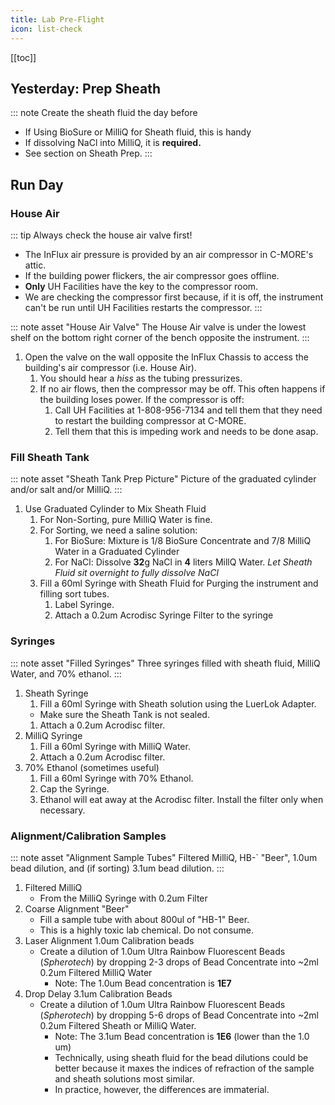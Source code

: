 ```yaml
---
title: Lab Pre-Flight
icon: list-check
---
```




<!-- Reference Links -->
<!-- Usage -->
<!-- [img-label]: ./assets/filename.png -->
<!-- ![Caption Text][img-label] -->
<!-- Assets -->

<!-- URLs -->

<!-- End Ref Links -->



[[toc]]


## Yesterday: Prep Sheath

::: note Create the sheath fluid the day before
-   If Using BioSure or MilliQ for Sheath fluid, this is handy
-   If dissolving NaCl into MilliQ, it is **required.** 
-   See section on Sheath Prep.
:::

## Run Day

### House Air

::: tip Always check the house air valve first!
-   The InFlux air pressure is provided by an air compressor in C-MORE's attic. 
-   If the building power flickers, the air compressor goes offline. 
-   **Only** UH Facilities have the key to the compressor room. 
-   We are checking the compressor first because, if it is off, the instrument can't be run until UH Facilities restarts the compressor.
:::

::: note asset "House Air Valve"
The House Air valve is under the lowest shelf on the bottom right corner of the bench opposite the instrument.
:::

1. Open the valve on the wall opposite the InFlux Chassis to access the building's air compressor (i.e. House Air).
    1. You should hear a *hiss* as the tubing pressurizes.
    2. If no air flows, then the compressor may be off. This often happens if the building loses power. If the compressor is off:
        1. Call UH Facilities at 1-808-956-7134 and tell them that they need to restart the building compressor at C-MORE.
        2. Tell them that this is impeding work and needs to be done asap.


### Fill Sheath Tank

::: note asset "Sheath Tank Prep Picture"
Picture of the graduated cylinder and/or salt and/or MilliQ.
:::

1. Use Graduated Cylinder to Mix Sheath Fluid
    1. For Non-Sorting, pure MilliQ Water is fine.
    2. For Sorting, we need a saline solution:
        1. For BioSure: Mixture is 1/8 BioSure Concentrate and 7/8 MilliQ Water in a Graduated Cylinder
        2. For NaCl: Dissolve **32**g NaCl in **4** liters MillQ Water. *Let Sheath Fluid sit overnight to                     fully dissolve NaCl*
    3. Fill a 60ml Syringe with Sheath Fluid for Purging the instrument and filling sort tubes.
        1. Label Syringe.
        2. Attach a 0.2um Acrodisc Syringe Filter to the syringe

### Syringes

::: note asset "Filled Syringes"
Three syringes filled with sheath fluid, MilliQ Water, and 70% ethanol.
:::


1.  Sheath Syringe
    1.  Fill a 60ml Syringe with Sheath solution using the LuerLok Adapter.
       -   Make sure the Sheath Tank is not sealed.
    1.  Attach a 0.2um Acrodisc filter.
2. MilliQ Syringe
   1.  Fill a 60ml Syringe with MilliQ Water.
   2.  Attach a 0.2um Acrodisc filter.
3. 70% Ethanol (sometimes useful)
   1.  Fill a 60ml Syringe with 70% Ethanol.
   2.  Cap the Syringe. 
   3. Ethanol will eat away at the Acrodisc filter. Install the filter only when necessary.
   
### Alignment/Calibration Samples

::: note asset "Alignment Sample Tubes"
Filtered MilliQ, HB-` "Beer", 1.0um bead dilution, and (if sorting) 3.1um bead dilution.
:::

1. Filtered MilliQ
    - From the MilliQ Syringe with 0.2um Filter
2. Coarse Alignment "Beer"
    - Fill a sample tube with about 800ul of "HB-1" Beer.
    - This is a highly toxic lab chemical. Do not consume.
3. Laser Alignment 1.0um Calibration beads
    -   Create a dilution of 1.0um Ultra Rainbow Fluorescent Beads (*Spherotech*) by dropping 2-3 drops of Bead Concentrate into ~2ml 0.2um Filtered MilliQ Water
        -   Note: The 1.0um Bead concentration is **1E7**
4. Drop Delay 3.1um Calibration Beads
    -   Create a dilution of 1.0um Ultra Rainbow Fluorescent Beads (*Spherotech*) by dropping 5-6 drops of Bead Concentrate into ~2ml 0.2um Filtered Sheath or MilliQ Water.
        -   Note: The 3.1um Bead concentration is **1E6** (lower than the 1.0 um)
        -   Technically, using sheath fluid for the bead dilutions could be better because it maxes the indices of refraction of the sample and sheath solutions most similar. 
        -   In practice, however, the differences are immaterial.
